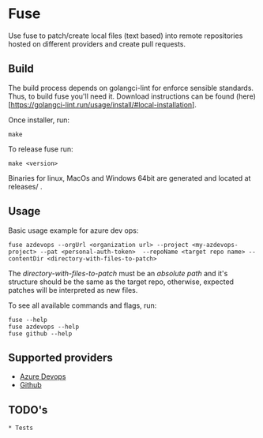 # Fuse

Use fuse to patch/create local files (text based) into remote repositories hosted on different providers and create pull requests.

## Build

The build process depends on golangci-lint for enforce sensible standards. Thus, to build fuse you'll need it.
Download instructions can be found (here)[https://golangci-lint.run/usage/install/#local-installation].

Once installer, run:

    make
    
To release fuse run:

    make <version>

Binaries for linux, MacOs and Windows 64bit are generated and located at releases/<version> .

## Usage

Basic usage example for azure dev ops:

    fuse azdevops --orgUrl <organization url> --project <my-azdevops-project> --pat <personal-auth-token>  --repoName <target repo name> --contentDir <directory-with-files-to-patch>

The *directory-with-files-to-patch* must be an *absolute path* and it's structure should be the same as the target repo, otherwise, expected patches will be interpreted as new files.

To see all available commands and flags, run:

    fuse --help
    fuse azdevops --help
    fuse github --help
    
## Supported providers

- [Azure Devops](https://dev.azure.com/)
- [Github](https://github.com/)

## TODO's
    * Tests